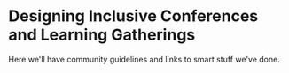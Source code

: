 # Designing Inclusive Conferences and Learning Gatherings

Here we'll have community guidelines and links to smart stuff we've done.
